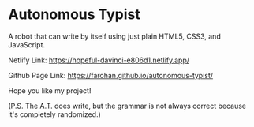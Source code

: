 # Autonomous Typist

A robot that can write by itself using just plain HTML5, CSS3, and JavaScript.

Netlify Link: https://hopeful-davinci-e806d1.netlify.app/

Github Page Link: https://farohan.github.io/autonomous-typist/

Hope you like my project!

(P.S. The A.T. does write, but the grammar is not always correct because it's completely randomized.)

